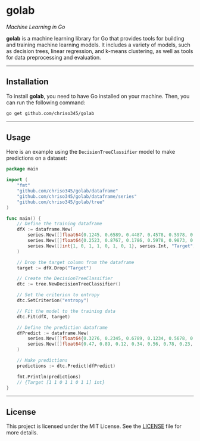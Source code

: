 # golab

*Machine Learning in Go*

**golab** is a machine learning library for Go that provides tools for building and training machine learning models. It includes a variety of models, such as decision trees, linear regression, and k-means clustering, as well as tools for data preprocessing and evaluation.

___

## Installation

To install **golab**, you need to have Go installed on your machine. Then, you can run the following command:

```bash
go get github.com/chriso345/golab
```

___

## Usage

Here is an example using the `DecisionTreeClassifier` model to make predictions on a dataset:

```go
package main

import (
	"fmt"
	"github.com/chriso345/golab/dataframe"
	"github.com/chriso345/golab/dataframe/series"
	"github.com/chriso345/golab/tree"
)

func main() {
	// Define the training dataframe
	dfX := dataframe.New(
		series.New([]float64{0.1245, 0.6589, 0.4487, 0.4578, 0.5978, 0.2534, 0.4356, 0.3215}, series.Float, "Feature1"),
		series.New([]float64{0.2523, 0.8767, 0.1786, 0.5978, 0.9873, 0.5768, 0.3987, 0.1394}, series.Float, "Feature2"),
		series.New([]int{1, 0, 1, 1, 0, 1, 0, 1}, series.Int, "Target"),
	)

	// Drop the target column from the dataframe
	target := dfX.Drop("Target")

	// Create the DecisionTreeClassifier
	dtc := tree.NewDecisionTreeClassifier()

	// Set the criterion to entropy
	dtc.SetCriterion("entropy")

	// Fit the model to the training data
	dtc.Fit(dfX, target)

	// Define the prediction dataframe
	dfPredict := dataframe.New(
		series.New([]float64{0.3276, 0.2345, 0.6789, 0.1234, 0.5678, 0.9876, 0.3456, 0.4567}, series.Float, "Feature1"),
		series.New([]float64{0.47, 0.89, 0.12, 0.34, 0.56, 0.78, 0.23, 0.45}, series.Float, "Feature2"),
	)

	// Make predictions
	predictions := dtc.Predict(dfPredict)

	fmt.Println(predictions)
	// {Target [1 1 0 1 1 0 1 1] int}
}

```

___

## License

This project is licensed under the MIT License. See the [LICENSE](LICENSE) file for more details.